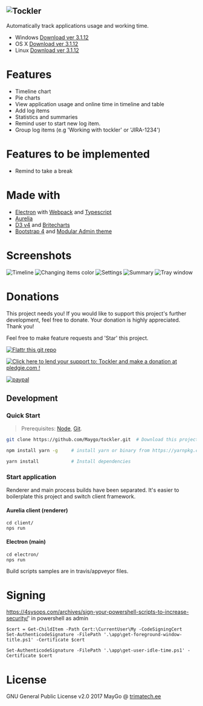![Tockler](https://github.com/MayGo/tockler/raw/master/screenshots/tockler-logo.png "Tockler")
-------

Automatically track applications usage and working time.

- Windows [Download ver 3.1.12](https://github.com/MayGo/tockler/releases/download/v3.1.12/Tockler-Setup-3.1.12.exe)
- OS X [Download ver 3.1.12](https://github.com/MayGo/tockler/releases/download/v3.1.12/Tockler-3.1.12.dmg) 
- Linux [Download ver 3.1.12](https://github.com/MayGo/tockler/releases/download/v3.1.12/Tockler-3.1.12-x86_64.AppImage) 

# Features

- Timeline chart
- Pie charts
- View application usage and online time in timeline and table
- Add log items
- Statistics and summaries
- Remind user to start new log item.
- Group log items (e.g 'Working with tockler' or 'JIRA-1234')

# Features to be implemented

- Remind to take a break

# Made with

- [Electron](https://electron.atom.io/) with [Webpack](https://webpack.github.io/) and [Typescript](https://www.typescriptlang.org/)
- [Aurelia](http://aurelia.io/)
- [D3 v4](https://d3js.org/) and [Britecharts](http://eventbrite.github.io/britecharts/)
- [Bootstrap 4](https://v4-alpha.getbootstrap.com/) and [Modular Admin theme](http://modularcode.io/modular-admin-html/)

# Screenshots

![Timeline](https://github.com/MayGo/tockler/raw/master/screenshots/tockler-timeline.png "Timeline")
![Changing items color](https://github.com/MayGo/tockler/raw/master/screenshots/tockler-change_color.png "Changing items color")
![Settings](https://github.com/MayGo/tockler/raw/master/screenshots/tockler-settings.png "Settings")
![Summary](https://github.com/MayGo/tockler/raw/master/screenshots/tockler-summary.png "Summary")
![Tray window](https://github.com/MayGo/tockler/raw/master/screenshots/tockler-tray.png "Tray window")

# Donations 

This project needs you! If you would like to support this project's further development, feel free to donate. 
Your donation is highly appreciated. Thank you!

Feel free to make feature requests and 'Star' this project.

[![Flattr this git repo](http://api.flattr.com/button/flattr-badge-large.png)](https://flattr.com/submit/auto?user_id=MayGo&url=https://github.com/MayGo/tockler&title=Tockler&language=en_GB&tags=github&category=software)

<a href='https://pledgie.com/campaigns/31267'><img alt='Click here to lend your support to: Tockler and make a donation at pledgie.com !' src='https://pledgie.com/campaigns/31267.png?skin_name=chrome' border='0' ></a>

[![paypal](https://www.paypalobjects.com/en_US/i/btn/btn_donateCC_LG.gif)](https://www.paypal.com/cgi-bin/webscr?cmd=_s-xclick&hosted_button_id=JAHHBZZCZVDMA)


Development
---

### Quick Start
> Prerequisites: [Node](https://nodejs.org/), [Git](https://git-scm.com/).

```bash
git clone https://github.com/Maygo/tockler.git  # Download this project

npm install yarn -g     # install yarn or binary from https://yarnpkg.com

yarn install            # Install dependencies

```
### Start application
Renderer and main process builds have been separated. It's easier to boilerplate this project and switch client framework.

#### Aurelia client (renderer)
```
cd client/
nps run
```
#### Electron (main)
```
cd electron/
nps run
```

Build scripts samples are in travis/appveyor files.


# Signing
https://4sysops.com/archives/sign-your-powershell-scripts-to-increase-security/'
in powershell as admin
```
$cert = Get-ChildItem -Path Cert:\CurrentUser\My -CodeSigningCert
Set-AuthenticodeSignature -FilePath '.\app\get-foreground-window-title.ps1' -Certificate $cert
```
```
Set-AuthenticodeSignature -FilePath '.\app\get-user-idle-time.ps1' -Certificate $cert
```
# License
GNU General Public License v2.0
2017 MayGo @ [trimatech.ee](http://trimatech.ee)


